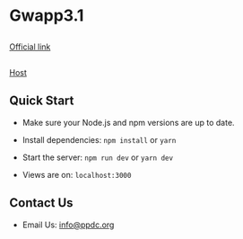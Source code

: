 # Gwapp3.1

## 
[Official link](https://gwapp.ppdc.org)

##
[Host](https://vercel.com/tech-procurementm/gwapp3-1-client)

## Quick Start

- Make sure your Node.js and npm versions are up to date.

- Install dependencies: `npm install` or `yarn`

- Start the server: `npm run dev` or `yarn dev`

- Views are on: `localhost:3000`

## Contact Us

- Email Us: info@ppdc.org
